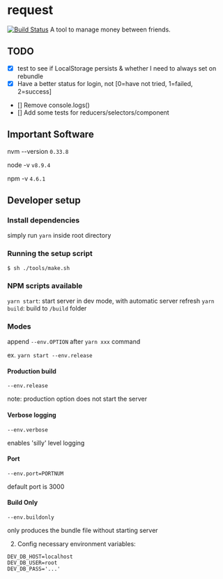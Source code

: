 # request

[![Build Status](https://travis-ci.org/eric-zhu-uw/request.svg?branch=master)](https://travis-ci.org/eric-zhu-uw/request)
A tool to manage money between friends.

## TODO

* [x] test to see if LocalStorage persists & whether I need to always set on rebundle
* [x] Have a better status for login, not [0=have not tried, 1=failed, 2=success]
* [] Remove console.logs()
* [] Add some tests for reducers/selectors/component

## Important Software

nvm --version `0.33.8`

node -v `v8.9.4`

npm -v `4.6.1`

## Developer setup

### Install dependencies

simply run `yarn` inside root directory

### Running the setup script

`$ sh ./tools/make.sh`

### NPM scripts available

`yarn start`: start server in dev mode, with automatic server refresh
`yarn build`: build to `/build` folder

### Modes

append `--env.OPTION` after `yarn xxx` command

ex. `yarn start --env.release`

#### Production build

`--env.release`

note: production option does not start the server

#### Verbose logging

`--env.verbose`

enables 'silly' level logging

#### Port

`--env.port=PORTNUM`

default port is 3000

#### Build Only

`--env.buildonly`

only produces the bundle file without starting server

2. Config necessary environment variables:

```
DEV_DB_HOST=localhost
DEV_DB_USER=root
DEV_DB_PASS='...'
```
